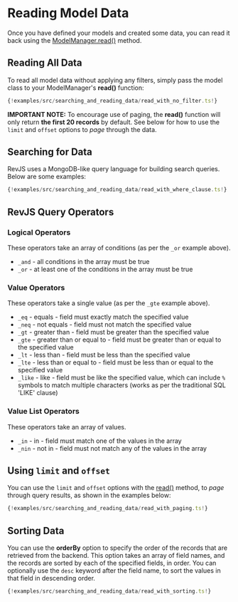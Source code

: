 # Reading Model Data

Once you have defined your models and created some data, you can read it back
using the
[ModelManager.read()](/api/rev-models/classes/modelmanager.html#read) method.


## Reading All Data

To read all model data without applying any filters, simply pass the model
class to your ModelManager's **read()** function:

```ts
{!examples/src/searching_and_reading_data/read_with_no_filter.ts!}
```

**IMPORTANT NOTE:** To encourage use of paging, the **read()** function will
only return **the first 20 records** by default. See below for how to use the
`limit` and `offset` options to *page* through the data.

## Searching for Data

RevJS uses a MongoDB-like query language for building search queries. Below are
some examples:

```ts
{!examples/src/searching_and_reading_data/read_with_where_clause.ts!}
```

## RevJS Query Operators

### Logical Operators

These operators take an array of conditions (as per the `_or` example above).

* `_and` - all conditions in the array must be true
* `_or` - at least one of the conditions in the array must be true

### Value Operators

These operators take a single value (as per the `_gte` example above).

* `_eq` - equals - field must exactly match the specified value
* `_neq` - not equals - field must not match the specified value
* `_gt` - greater than - field must be greater than the specified value
* `_gte` - greater than or equal to - field must be greater than or equal to the specified value
* `_lt` - less than - field must be less than the specified value
* `_lte` - less than or equal to - field must be less than or equal to the specified value
* `_like` - like - field must be like the specified value, which can include `%` symbols to match multiple characters (works as per the traditional SQL 'LIKE' clause)

### Value List Operators

These operators take an array of values.

* `_in` - in - field must match one of the values in the array
* `_nin` - not in - field must not match any of the values in the array

## Using `limit` and `offset`

You can use the `limit` and `offset` options with the
[read()](/api/rev-models/classes/modelmanager.html#read) method, to
*page* through query results, as shown in the examples below:

```ts
{!examples/src/searching_and_reading_data/read_with_paging.ts!}
```

## Sorting Data

You can use the **orderBy** option to specify the order of the records that are
retrieved from the backend. This option takes an array of field names, and the
records are sorted by each of the specified fields, in order. You can optionally
use the `desc` keyword after the field name, to sort the values in that field
in descending order.

```ts
{!examples/src/searching_and_reading_data/read_with_sorting.ts!}
```
